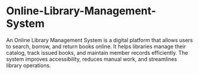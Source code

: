 # Online-Library-Management-System
An Online Library Management System is a digital platform that allows users to search, borrow, and return books online. It helps libraries manage their catalog, track issued books, and maintain member records efficiently. The system improves accessibility, reduces manual work, and streamlines library operations.

